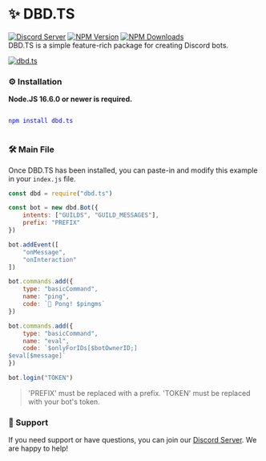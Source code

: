 # ✨ DBD.TS
[![Discord Server](https://img.shields.io/discord/773352845738115102?color=5865F2&logo=discord&logoColor=white)](https://discord.gg/HMUfMXDQsV)
[![NPM Version](https://img.shields.io/npm/v/dbd.ts.svg?maxAge=3600)](https://www.npmjs.com/package/dbd.ts)
[![NPM Downloads](https://img.shields.io/npm/dt/dbd.ts.svg?maxAge=3600)](https://www.npmjs.com/package/dbd.ts)\
DBD.TS is a simple feature-rich package for creating Discord bots.
  <br />
    <p>
    <a href="https://discord.gg/HMUfMXDQsV"><img src="https://cdn.discordapp.com/attachments/838976217561563197/869269773589049374/68747470733a2f2f63646e2e646973636f72646170702e636f6d2f6174746163686d656e74732f3830343530353333353339.png" alt="dbd.ts" /></a>
  </p>

### ⚙️ Installation

**Node.JS 16.6.0 or newer is required.**

<mark style="color:blue;">
<pre>
<code>
npm install dbd.ts
</code>
</pre>
</mark>

### 🛠️ Main File
Once DBD.TS has been installed, you can paste-in and modify this example in your `index.js` file.

```javascript
const dbd = require("dbd.ts")

const bot = new dbd.Bot({
    intents: ["GUILDS", "GUILD_MESSAGES"],
    prefix: "PREFIX"
})

bot.addEvent([
    "onMessage",
    "onInteraction"
])

bot.commands.add({
    type: "basicCommand",
    name: "ping",
    code: `🏓 Pong! $pingms`
})

bot.commands.add({
    type: "basicCommand",
    name: "eval",
    code: `$onlyForIDs[$botOwnerID;]
$eval[$message]`
})

bot.login("TOKEN")
```
> 'PREFIX' must be replaced with a prefix. 'TOKEN' must be replaced with your bot's token. 

### 🔧 Support
If you need support or have questions, you can join our [Discord Server](https://discord.gg/HMUfMXDQsV). We are happy to help!
